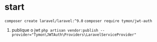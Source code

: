 # start
`composer create laravel/laravel:^9.0`
`composer require tymon/jwt-auth`

1. publique o jwt 
`php artisan vendor:publish --provider="Tymon\JWTAuth\Providers\LaravelServiceProvider"`
